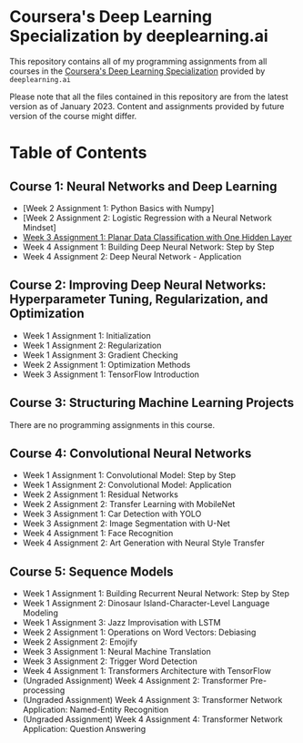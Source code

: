 # Coursera's Deep Learning Specialization by deeplearning.ai
This repository contains all of my programming assignments from all courses in the [Coursera's Deep Learning Specialization](https://www.coursera.org/specializations/deep-learning) provided by `deeplearning.ai`

Please note that all the files contained in this repository are from the latest version as of January 2023. Content and assignments provided by future version of the course might differ.

# Table of Contents
## Course 1: Neural Networks and Deep Learning
- [Week 2 Assignment 1: Python Basics with Numpy]
- [Week 2 Assignment 2: Logistic Regression with a Neural Network Mindset]
- [Week 3 Assignment 1: Planar Data Classification with One Hidden Layer]()
- Week 4 Assignment 1: Building Deep Neural Network: Step by Step
- Week 4 Assignment 2: Deep Neural Network - Application
## Course 2: Improving Deep Neural Networks: Hyperparameter Tuning, Regularization, and Optimization
- Week 1 Assignment 1: Initialization
- Week 1 Assignment 2: Regularization
- Week 1 Assignment 3: Gradient Checking
- Week 2 Assignment 1: Optimization Methods
- Week 3 Assignment 1: TensorFlow Introduction
## Course 3: Structuring Machine Learning Projects
There are no programming assignments in this course.
## Course 4: Convolutional Neural Networks
- Week 1 Assignment 1: Convolutional Model: Step by Step
- Week 1 Assignment 2: Convolutional Model: Application
- Week 2 Assignment 1: Residual Networks
- Week 2 Assignment 2: Transfer Learning with MobileNet
- Week 3 Assignment 1: Car Detection with YOLO
- Week 3 Assignment 2: Image Segmentation with U-Net
- Week 4 Assignment 1: Face Recognition
- Week 4 Assignment 2: Art Generation with Neural Style Transfer
## Course 5: Sequence Models
- Week 1 Assignment 1: Building Recurrent Neural Network: Step by Step
- Week 1 Assignment 2: Dinosaur Island-Character-Level Language Modeling
- Week 1 Assignment 3: Jazz Improvisation with LSTM
- Week 2 Assignment 1: Operations on Word Vectors: Debiasing
- Week 2 Assignment 2: Emojify
- Week 3 Assignment 1: Neural Machine Translation
- Week 3 Assignment 2: Trigger Word Detection
- Week 4 Assignment 1: Transformers Architecture with TensorFlow
- (Ungraded Assignment) Week 4 Assignment 2: Transformer Pre-processing
- (Ungraded Assignment) Week 4 Assignment 3: Transformer Network Application: Named-Entity Recognition
- (Ungraded Assignment) Week 4 Assignment 4: Transformer Network Application: Question Answering